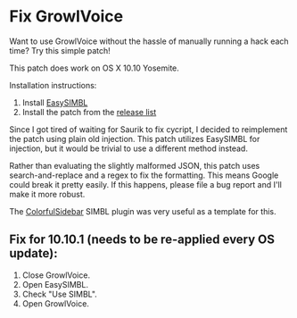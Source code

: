 # Fix GrowlVoice

Want to use GrowlVoice without the hassle of manually running a hack each time? Try this simple patch!

This patch does work on OS X 10.10 Yosemite.

Installation instructions:

1. Install [EasySIMBL](https://github.com/norio-nomura/EasySIMBL)
2. Install the patch from the [release list](https://github.com/d235j/GVFixer/releases)

Since I got tired of waiting for Saurik to fix cycript, I decided to reimplement the patch using plain old injection.
This patch utilizes EasySIMBL for injection, but it would be trivial to use a different method instead.

Rather than evaluating the slightly malformed JSON, this patch uses search-and-replace and a regex to fix the formatting.
This means Google could break it pretty easily. If this happens, please file a bug report and I'll make it more robust.


The [ColorfulSidebar](http://cooviewerzoom.web.fc2.com/colorfulsidebar.html) SIMBL plugin was very useful as a template for this.

Fix for 10.10.1 (needs to be re-applied every OS update):
--------------------
1. Close GrowlVoice.
2. Open EasySIMBL.
3. Check "Use SIMBL".
4. Open GrowlVoice.
